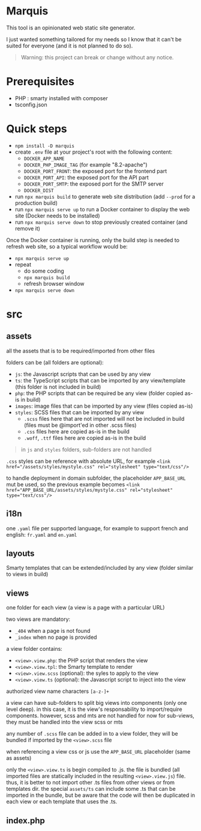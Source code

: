 # Marquis

This tool is an opinionated web static site generator.

I just wanted something tailored for my needs so I know that it can't be suited for everyone (and it is not planned to do so).

> Warning: this project can break or change without any notice.

# Prerequisites

- PHP : smarty installed with composer
- tsconfig.json

# Quick steps

- `npm install -D marquis`
- create `.env` file at your project's root with the following content:
  - `DOCKER_APP_NAME`
  - `DOCKER_PHP_IMAGE_TAG` (for example "8.2-apache")
  - `DOCKER_PORT_FRONT`: the exposed port for the frontend part
  - `DOCKER_PORT_API`: the exposed port for the API part
  - `DOCKER_PORT_SMTP`: the exposed port for the SMTP server
  - `DOCKER_DIST`
- run `npx marquis build` to generate web site distribution (add `--prod` for a production build)
- run `npx marquis serve up` to run a Docker container to display the web site (Docker needs to be installed)
- run `npx marquis serve down` to stop previously created container (and remove it)

Once the Docker container is running, only the build step is needed to refresh web site, so a typical workflow would be:

- `npx marquis serve up`
- repeat
  - do some coding
  - `npx marquis build`
  - refresh browser window
- `npx marquis serve down`

# src

## assets

all the assets that is to be required/imported from other files

folders can be (all folders are optional):

- `js`: the Javascript scripts that can be used by any view
- `ts`: the TypeScript scripts that can be imported by any view/template (this folder is not included in build)
- `php`: the PHP scripts that can be required be any view (folder copied as-is in build)
- `images`: image files that can be imported by any view (files copied as-is)
- `styles`: SCSS files that can be imported by any view
  - `.scss` files here that are not imported will not be included in build (files must be @import'ed in other .scss files)
  - `.css` files here are copied as-is in the build
  - `.woff`, `.ttf` files here are copied as-is in the build

> in `js` and `styles` folders, sub-folders are not handled

`.css` styles can be reference with absolute URL, for example `<link href="/assets/styles/mystyle.css" rel="stylesheet" type="text/css"/>`

to handle deployment in domain subfolder, the placeholder `APP_BASE_URL` mut be used, so the previous example becomes `<link href="APP_BASE_URL/assets/styles/mystyle.css" rel="stylesheet" type="text/css"/>`

## i18n

one `.yaml` file per supported language, for example to support french and english: `fr.yaml` and `en.yaml`

## layouts

Smarty templates that can be extended/included by any view (folder similar to views in build)

## views

one folder for each view (a view is a page with a particular URL)

two views are mandatory:

- `_404` when a page is not found
- `_index` when no page is provided

a view folder contains:

- `<view>.view.php`: the PHP script that renders the view
- `<view>.view.tpl`: the Smarty template to render
- `<view>.view.scss` (optional): the syles to apply to the view
- `<view>.view.ts` (optional): the Javascript script to inject into the view

authorized view name characters `[a-z-]+`

a view can have sub-folders to split big views into components (only one level deep). in this case, it is the view's responsability to import/require components. however, scss and mts are not handled for now for sub-views, they must be handled into the view scss or mts

any number of `.scss` file can be added in to a view folder, they will be bundled if imported by the `<view>.scss` file

when referencing a view css or js use the `APP_BASE_URL` placeholder (same as assets)

only the `<view>.view.ts` is begin compiled to .js. the file is bundled (all imported files are statically included in the resulting `<view>.view.js`) file. thus, it is better to not import other .ts files from other views or from templates dir. the special `assets/ts` can include some .ts that can be imported in the bundle, but be aware that the code will then be duplicated in each view or each template that uses the .ts.

## index.php
